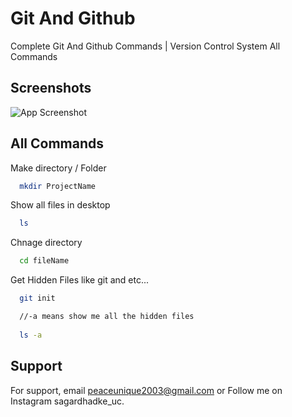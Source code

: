 # Git And Github
Complete Git And Github Commands |
Version Control System All Commands

## Screenshots

![App Screenshot](https://github.com/SagarDhadke/UniqueFlim/assets/70995022/db90a17d-40df-46e6-97a4-2ec8ed638786)


## All Commands

Make directory / Folder 

```bash
  mkdir ProjectName
```

Show all files in desktop

```bash
  ls
```

Chnage directory

```bash
  cd fileName
```

Get Hidden Files like git and etc...

```bash
  git init

  //-a means show me all the hidden files
  
  ls -a
```


## Support

For support, email peaceunique2003@gmail.com or Follow me on Instagram sagardhadke_uc.


